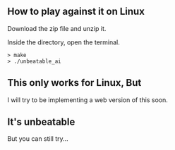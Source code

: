## How to play against it on Linux
Download the zip file and unzip it.

Inside the directory, open the terminal.

```
> make
> ./unbeatable_ai
```

## This only works for Linux, But
I will try to be implementing a web version of this soon.

## It's unbeatable
But you can still try...